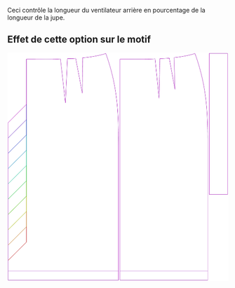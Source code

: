 Ceci contrôle la longueur du ventilateur arrière en pourcentage de la longueur de la jupe.



## Effet de cette option sur le motif
![Cette image montre l'effet de cette option en superposant plusieurs variantes qui ont une valeur différente pour cette option](penelope_backventlength_sample.svg "Effet de cette option sur le motif")